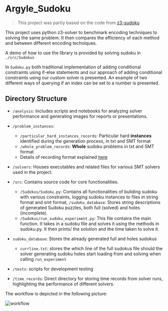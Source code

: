 # Argyle_Sudoku
> This project was partly based on the code from [z3-sudoku](https://github.com/awkwardbunny/z3-sudoku)

This project uses python z3-solver to benchmark encoding techniques to solving the same problem. 
It then compares the efficiency of each method and between different encoding techniques.

A demo of how to use the library is provided by solving sudoku in `./src/Sudokus`

In `Sudoku.py` both traditional implementation of adding conditional constraints using if-else
statements and our approach of adding conditional constraints using our custom solver is presented. 
An example of two different ways of querying if an index can be set to a number is presented.


## Directory Structure
- `/analysis`: Includes scripts and notebooks for analyzing solver performance and generating images for reports or presentations.




- `/problem_instances`: 
  - `/particular_hard_instances_records`: Particular hard **instances** identified during the generation process, in txt and SMT format
  - `/whole_problem_records`: **Whole** sudoku problems in txt and SMT format
  - Details of recording format explained [here](jz3/problems_instances/README.md)


- `/solvers`: Houses executables and related files for various SMT solvers used in the project.


- `/src`: Contains source code for core functionalities. 
  - `/Sudokus/Sudoku.py`: Contains all functionalities of building sudoku with various constraints, logging sudoku instances to files in string format and smt format,  `/sudoku_database`: Stores string descriptions of generated Sudoku puzzles, both full (solved) and holes (incomplete).
  - `/Sudokus/run_sudoku_experiment.py`: This file contains the main function. It takes in a sudoku file and solves it using the methods in sudoku.py. It then prints/ the solution and the time taken to solve it. 


- `sudoku_database`: Stores the already generated full and holes sudokus
  - `currline.txt`: stores the which line of the full sudokus file should the solver generating sudoku holes start loading from and solving when calling `run_experiment`


- `/tests`: scripts for development testing


- `/time_records`: Direct directory for storing time records from solver runs, highlighting the performance of different solvers.



 The workflow is depicted in the following picture: 

![workflow](jz3/analysis/workflow.jpg)





